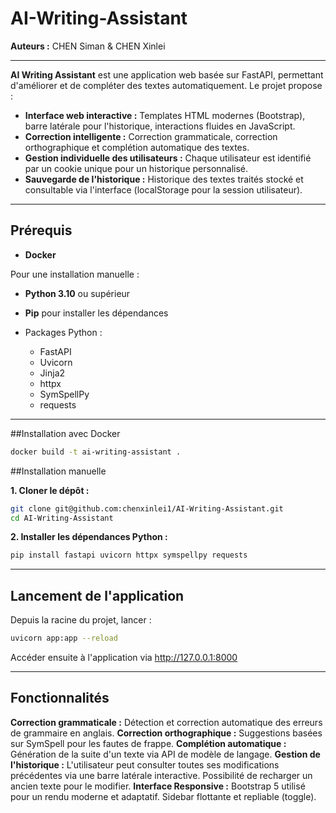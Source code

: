 # AI-Writing-Assistant


**Auteurs :** CHEN Siman & CHEN Xinlei

---

**AI Writing Assistant** est une application web basée sur FastAPI, permettant d'améliorer et de compléter des textes automatiquement. Le projet propose :

- **Interface web interactive :** Templates HTML modernes (Bootstrap), barre latérale pour l'historique, interactions fluides en JavaScript.
- **Correction intelligente :** Correction grammaticale, correction orthographique et complétion automatique des textes.
- **Gestion individuelle des utilisateurs :** Chaque utilisateur est identifié par un cookie unique pour un historique personnalisé.
- **Sauvegarde de l'historique :** Historique des textes traités stocké et consultable via l'interface (localStorage pour la session utilisateur).

---

## Prérequis

- **Docker**

Pour une installation manuelle :

- **Python 3.10** ou supérieur
- **Pip** pour installer les dépendances

- Packages Python :
  - FastAPI
  - Uvicorn
  - Jinja2
  - httpx
  - SymSpellPy
  - requests

---


##Installation avec Docker

```bash
docker build -t ai-writing-assistant .
```

##Installation manuelle

**1. Cloner le dépôt :**

```bash
git clone git@github.com:chenxinlei1/AI-Writing-Assistant.git
cd AI-Writing-Assistant
```

**2. Installer les dépendances Python :**

```bash
pip install fastapi uvicorn httpx symspellpy requests
```

---

## Lancement de l'application

Depuis la racine du projet, lancer :
```bash
uvicorn app:app --reload
```
Accéder ensuite à l'application via http://127.0.0.1:8000

---

## Fonctionnalités

**Correction grammaticale :** Détection et correction automatique des erreurs de grammaire en anglais.
**Correction orthographique :** Suggestions basées sur SymSpell pour les fautes de frappe.
**Complétion automatique :** Génération de la suite d'un texte via API de modèle de langage.
**Gestion de l'historique :**
L'utilisateur peut consulter toutes ses modifications précédentes via une barre latérale interactive.
Possibilité de recharger un ancien texte pour le modifier.
**Interface Responsive :**
Bootstrap 5 utilisé pour un rendu moderne et adaptatif.
Sidebar flottante et repliable (toggle).